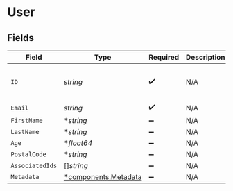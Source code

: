 # User


## Fields

| Field                                                       | Type                                                        | Required                                                    | Description                                                 | Example                                                     |
| ----------------------------------------------------------- | ----------------------------------------------------------- | ----------------------------------------------------------- | ----------------------------------------------------------- | ----------------------------------------------------------- |
| `ID`                                                        | *string*                                                    | :heavy_check_mark:                                          | N/A                                                         | 8ffac18c-7d88-4879-b057-e5f45b9ce7de                        |
| `Email`                                                     | *string*                                                    | :heavy_check_mark:                                          | N/A                                                         |                                                             |
| `FirstName`                                                 | **string*                                                   | :heavy_minus_sign:                                          | N/A                                                         |                                                             |
| `LastName`                                                  | **string*                                                   | :heavy_minus_sign:                                          | N/A                                                         |                                                             |
| `Age`                                                       | **float64*                                                  | :heavy_minus_sign:                                          | N/A                                                         |                                                             |
| `PostalCode`                                                | **string*                                                   | :heavy_minus_sign:                                          | N/A                                                         |                                                             |
| `AssociatedIds`                                             | []*string*                                                  | :heavy_minus_sign:                                          | N/A                                                         |                                                             |
| `Metadata`                                                  | [*components.Metadata](../../models/components/metadata.md) | :heavy_minus_sign:                                          | N/A                                                         |                                                             |